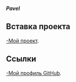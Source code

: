 ***Pavel***


## Вставка проекта
[-Мой проект](https://github.com/drewthe1/lab1.git).

## Ссылки
[-Мой профиль GitHub](https://github.com/drewthe1).
